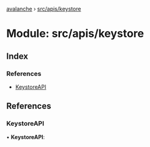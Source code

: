 [avalanche](../README.md) › [src/apis/keystore](src_apis_keystore.md)

# Module: src/apis/keystore

## Index

### References

* [KeystoreAPI](src_apis_keystore.md#keystoreapi)

## References

###  KeystoreAPI

• **KeystoreAPI**:
